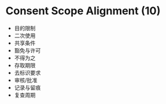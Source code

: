 # Consent Scope Alignment (10)

- 目的限制
- 二次使用
- 共享条件
- 豁免与许可
- 不得为之
- 存取期限
- 去标识要求
- 审核/批准
- 记录与留痕
- 复查周期
